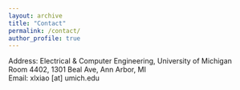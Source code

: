 ```yaml
---
layout: archive
title: "Contact"
permalink: /contact/
author_profile: true
---
```

Address: Electrical & Computer Engineering, University of Michigan<br>
		 Room 4402, 1301 Beal Ave, Ann Arbor, MI<br>
Email: xlxiao [at] umich.edu

<script type="text/javascript" id="clstr_globe" src="//clustrmaps.com/globe.js?d=ecH0E95LvbVLWQESMT1CFl6yHINbwN0z-TopKBVMelE"></script>
